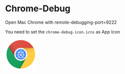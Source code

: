 # Chrome-Debug

Open Mac Chrome with remote-debugging-port=9222

You need to set the `chrome-debug-icon.icns` as App Icon

<img src="chrome-debug-icon.png" width="20%">
